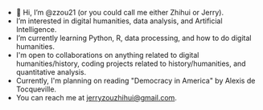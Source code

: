 - 👋 Hi, I’m @zzou21 (or you could call me either Zhihui or Jerry).
- I’m interested in digital humanities, data analysis, and Artificial Intelligence.
- I’m currently learning Python, R, data processing, and how to do digital humanities.
- I'm open to collaborations on anything related to digital humanities/history, coding projects related to history/humanities, and quantitative analysis.
- Currently, I'm planning on reading "Democracy in America" by Alexis de Tocqueville.
- You can reach me at jerryzouzhihui@gmail.com.

<!---
zzou21/zzou21 is a ✨ special ✨ repository because its `README.md` (this file) appears on your GitHub profile.
You can click the Preview link to take a look at your changes.
--->
